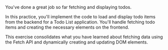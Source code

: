 You've done a great job so far fetching and displaying todos.

In this practice, you'll implement the code to load and display todo items from the backend for a Todo List application. You'll handle fetching todo items and creating the necessary elements on the frontend.

This exercise consolidates what you have learned about fetching data using the Fetch API and dynamically creating and updating DOM elements.
